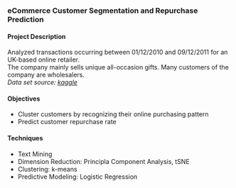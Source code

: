 ### eCommerce Customer Segmentation and Repurchase Prediction  

#### Project Description
Analyzed transactions occurring between 01/12/2010 and 09/12/2011 for an UK-based online retailer.   
The company mainly sells unique all-occasion gifts. Many customers of the company are wholesalers.  
*Data set source: [kaggle](https://www.kaggle.com/carrie1/ecommerce-data)*

#### Objectives
* Cluster customers by recognizing their online purchasing pattern   
* Predict customer repurchase rate  

#### Techniques
* Text Mining  
* Dimension Reduction: Principla Component Analysis, tSNE  
* Clustering: k-means    
* Predictive Modeling: Logistic Regression    


